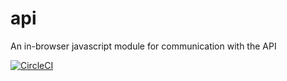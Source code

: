 # api
An in-browser javascript module for communication with the API

[![CircleCI](https://circleci.com/gh/react-microfrontends/api.svg?style=svg)](https://circleci.com/gh/react-microfrontends/api)
